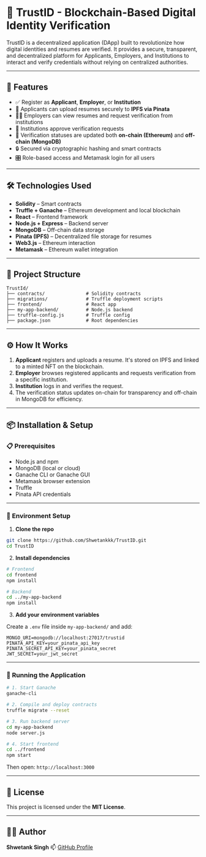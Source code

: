 # 🔐 TrustID - Blockchain-Based Digital Identity Verification

TrustID is a decentralized application (DApp) built to revolutionize how digital identities and resumes are verified. It provides a secure, transparent, and decentralized platform for Applicants, Employers, and Institutions to interact and verify credentials without relying on centralized authorities.

---

## 🚀 Features

- ✅ Register as **Applicant**, **Employer**, or **Institution**
- 📄 Applicants can upload resumes securely to **IPFS via Pinata**
- 🧑‍💼 Employers can view resumes and request verification from institutions
- 🏫 Institutions approve verification requests
- 🔗 Verification statuses are updated both **on-chain (Ethereum)** and **off-chain (MongoDB)**
- 🔒 Secured via cryptographic hashing and smart contracts
- 🎛️ Role-based access and Metamask login for all users

---

## 🛠️ Technologies Used

- **Solidity** – Smart contracts
- **Truffle + Ganache** – Ethereum development and local blockchain
- **React** – Frontend framework
- **Node.js + Express** – Backend server
- **MongoDB** – Off-chain data storage
- **Pinata (IPFS)** – Decentralized file storage for resumes
- **Web3.js** – Ethereum interaction
- **Metamask** – Ethereum wallet integration

---

## 🧾 Project Structure

```
TrustId/
├── contracts/               # Solidity contracts
├── migrations/              # Truffle deployment scripts
├── frontend/                # React app
├── my-app-backend/          # Node.js backend
├── truffle-config.js        # Truffle config
├── package.json             # Root dependencies
```

---

## ⚙️ How It Works

1. **Applicant** registers and uploads a resume. It's stored on IPFS and linked to a minted NFT on the blockchain.
2. **Employer** browses registered applicants and requests verification from a specific institution.
3. **Institution** logs in and verifies the request.
4. The verification status updates on-chain for transparency and off-chain in MongoDB for efficiency.

---

## 📦 Installation & Setup

### 📋 Prerequisites

- Node.js and npm
- MongoDB (local or cloud)
- Ganache CLI or Ganache GUI
- Metamask browser extension
- Truffle
- Pinata API credentials

---

### 🔧 Environment Setup

1. **Clone the repo**

```bash
git clone https://github.com/Shwetankkk/TrustID.git
cd TrustID
```

2. **Install dependencies**

```bash
# Frontend
cd frontend
npm install

# Backend
cd ../my-app-backend
npm install
```

3. **Add your environment variables**

Create a `.env` file inside `my-app-backend/` and add:

```env
MONGO_URI=mongodb://localhost:27017/trustid
PINATA_API_KEY=your_pinata_api_key
PINATA_SECRET_API_KEY=your_pinata_secret
JWT_SECRET=your_jwt_secret
```

---

### 🚀 Running the Application

```bash
# 1. Start Ganache
ganache-cli

# 2. Compile and deploy contracts
truffle migrate --reset

# 3. Run backend server
cd my-app-backend
node server.js

# 4. Start frontend
cd ../frontend
npm start
```

Then open: `http://localhost:3000`

---


## 📄 License

This project is licensed under the **MIT License**.

---

## 🙋‍♂️ Author

**Shwetank Singh** 
📫 [GitHub Profile](https://github.com/Shwetankkk)
